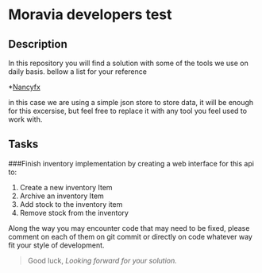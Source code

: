 # Moravia developers test 

## Description
In this repository you will find a solution with some of the tools we use on daily basis.
bellow a list for your reference

*[Nancyfx](https://github.com/nancyFx/Nancy)

in this case we are using a simple json store to store data, it will be enough for this excersise, but feel free to replace it with any tool you feel used to work with.

## Tasks

###Finish inventory implementation by creating a web interface for this api to:

1. Create a new inventory Item
2. Archive an inventory Item
3. Add stock to the inventory item
4. Remove stock from the inventory

Along the way you may encounter code that may need to be fixed, please comment on each of them on git commit or directly on code whatever way fit your style of development.

>Good luck, *Looking forward for your solution.*